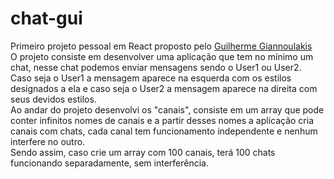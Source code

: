 # chat-gui
Primeiro projeto pessoal em React proposto pelo <a href="https://github.com/giannoulakis">Guilherme Giannoulakis<a/> <br>
O projeto consiste em desenvolver uma aplicação que tem no mínimo um chat, nesse chat podemos enviar mensagens sendo o User1 ou User2. <br>
Caso seja o User1 a mensagem aparece na esquerda com os estilos designados a ela e caso seja o User2 a mensagem aparece na direita com seus devidos estilos. <br>
Ao andar do projeto desenvolvi os "canais", consiste em um array que pode conter infinitos nomes de canais e a partir desses nomes a aplicação cria canais com chats, cada canal tem funcionamento independente e nenhum interfere no outro. <br>
Sendo assim, caso crie um array com 100 canais, terá 100 chats funcionando separadamente, sem interferência.

